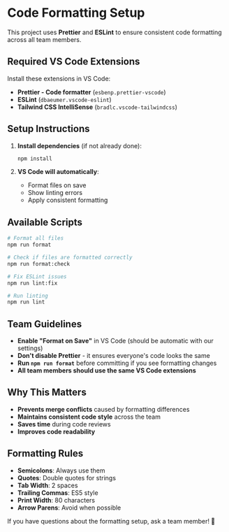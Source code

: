 # Code Formatting Setup

This project uses **Prettier** and **ESLint** to ensure consistent code formatting across all team members.

## Required VS Code Extensions

Install these extensions in VS Code:
- **Prettier - Code formatter** (`esbenp.prettier-vscode`)
- **ESLint** (`dbaeumer.vscode-eslint`)
- **Tailwind CSS IntelliSense** (`bradlc.vscode-tailwindcss`)

## Setup Instructions

1. **Install dependencies** (if not already done):
   ```bash
   npm install
   ```

2. **VS Code will automatically**:
   - Format files on save
   - Show linting errors
   - Apply consistent formatting

## Available Scripts

```bash
# Format all files
npm run format

# Check if files are formatted correctly
npm run format:check

# Fix ESLint issues
npm run lint:fix

# Run linting
npm run lint
```

## Team Guidelines

- **Enable "Format on Save"** in VS Code (should be automatic with our settings)
- **Don't disable Prettier** - it ensures everyone's code looks the same
- **Run `npm run format`** before committing if you see formatting changes
- **All team members should use the same VS Code extensions**

## Why This Matters

- **Prevents merge conflicts** caused by formatting differences
- **Maintains consistent code style** across the team
- **Saves time** during code reviews
- **Improves code readability**

## Formatting Rules

- **Semicolons**: Always use them
- **Quotes**: Double quotes for strings
- **Tab Width**: 2 spaces
- **Trailing Commas**: ES5 style
- **Print Width**: 80 characters
- **Arrow Parens**: Avoid when possible

If you have questions about the formatting setup, ask a team member! 🚀
